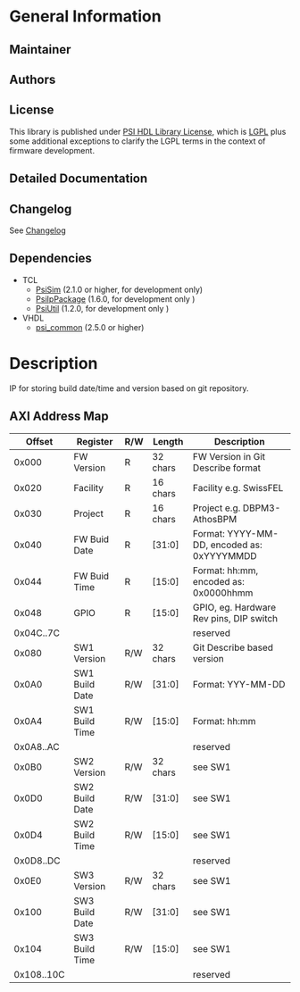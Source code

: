 # General Information

## Maintainer

## Authors

## License
This library is published under [PSI HDL Library License](License.txt), which is [LGPL](LGPL2_1.txt) plus some additional exceptions to clarify the LGPL terms in the context of firmware development.

## Detailed Documentation

## Changelog
See [Changelog](Changelog.md)


## Dependencies

* TCL
  * [PsiSim](https://github.com/paulscherrerinstitute/PsiSim) (2.1.0 or higher, for development only)
  * [PsiIpPackage](https://git.psi.ch/GFA/Libraries/Firmware/TCL/PsiIpPackage) (1.6.0, for development only )
  * [PsiUtil](https://git.psi.ch/GFA/Libraries/Firmware/TCL/PsiUtil) (1.2.0, for development only )
* VHDL
  * [psi\_common](https://github.com/paulscherrerinstitute/psi_common) (2.5.0 or higher)

# Description
IP for storing build date/time and version based on git repository.

## AXI Address Map

| Offset     | Register       | R/W | Length   | Description                                |
| ------     | --------       | --- | ---      | -----------                                |
| 0x000      | FW Version     | R   | 32 chars | FW Version in Git Describe format          |
| 0x020      | Facility       | R   | 16 chars | Facility e.g. SwissFEL                     |
| 0x030      | Project        | R   | 16 chars | Project e.g. DBPM3-AthosBPM                |
| 0x040      | FW Buid Date   | R   | [31:0]   | Format: YYYY-MM-DD, encoded as: 0xYYYYMMDD |
| 0x044      | FW Buid Time   | R   | [15:0]   | Format: hh:mm, encoded as: 0x0000hhmm      |
| 0x048      | GPIO           | R   | [15:0]   | GPIO, eg. Hardware Rev pins, DIP switch    |
| 0x04C..7C  |                |     |          | reserved                                   |
| 0x080      | SW1 Version    | R/W | 32 chars | Git Describe based version                 |
| 0x0A0      | SW1 Build Date | R/W | [31:0]   | Format: YYY-MM-DD                          |
| 0x0A4      | SW1 Build Time | R/W | [15:0]   | Format: hh:mm                              |
| 0x0A8..AC  |                |     |          | reserved                                   |
| 0x0B0      | SW2 Version    | R/W | 32 chars | see SW1                                    |
| 0x0D0      | SW2 Build Date | R/W | [31:0]   | see SW1                                    |
| 0x0D4      | SW2 Build Time | R/W | [15:0]   | see SW1                                    |
| 0x0D8..DC  |                |     |          | reserved                                   |
| 0x0E0      | SW3 Version    | R/W | 32 chars | see SW1                                    |
| 0x100      | SW3 Build Date | R/W | [31:0]   | see SW1                                    |
| 0x104      | SW3 Build Time | R/W | [15:0]   | see SW1                                    |
| 0x108..10C |                |     |          | reserved                                   |

 
